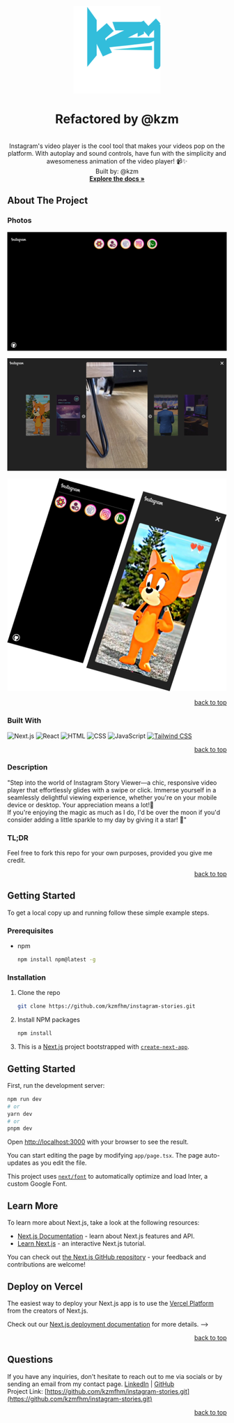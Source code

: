 <a name="readme-top"></a>

<!-- PROJECT LOGO -->
<br />
  <div align="center">
    <a href="https://github.com/kzmfhm/instagram-stories.git">
      <img src="./public/images/logo.svg" alt="Logo" width="200" height="200">
    </a>
    <h1 align="center">Refactored by @kzm</h1>
    <p align="center">
    <br/>Instagram's video player is the cool tool that makes your videos pop on the platform. With autoplay and sound controls, have fun with the simplicity and awesomeness animation of the video player! 📹✨
    <br/>
    Built by: @kzm
    <br/>
      <a href="https://github.com/kzmfhm/instagram-stories"><strong>Explore the docs »</strong></a>
      <br/>
     </p>
  </div>

## About The Project

### Photos

![My Instagram-Player Screen Shot](./public/images/instagram.png)

![My Instagram-Player Screen Shot](./public/images/stories.png)

![My Instagram-Player Screen Shot](./public/images/mobile-view.png)

<p align="right"><a href="#readme-top">back to top</a></p>
  
  ### Built With
  ![Next.js](https://img.shields.io/badge/Next.js-000000?style=for-the-badge&logo=next.js&logoColor=white)
  ![React](https://img.shields.io/badge/React-20232A?style=for-the-badge&logo=React&logoColor=61DAFB)
  ![HTML](https://img.shields.io/badge/HTML-5E5E5E?style=for-the-badge&logo=html5)
  ![CSS](https://img.shields.io/badge/CSS-1572B6?style=for-the-badge&logo=css3)
  ![JavaScript](https://img.shields.io/badge/JavaScript-F7DF1E?style=for-the-badge&logo=javascript)
  [![Tailwind CSS](https://img.shields.io/badge/Tailwind%20CSS-38B2AC?style=for-the-badge&logo=tailwind-css)](https://tailwindcss.com/)

  <p align="right"><a href="#readme-top">back to top</a></p>
  
  ### Description
  
"Step into the world of Instagram Story Viewer—a chic, responsive video player that effortlessly glides with a swipe or click. Immerse yourself in a seamlessly delightful viewing experience, whether you're on your mobile device or desktop. Your appreciation means a lot!🌟
<br/>
If you're enjoying the magic as much as I do, I'd be over the moon if you'd consider adding a little sparkle to my day by giving it a star! 🌟"

<h3>TL;DR</h3>
Feel free to fork this repo for your own purposes, provided you give me credit.

  <p align="right"><a href="#readme-top">back to top</a></p>

<!-- GETTING STARTED -->

## Getting Started

To get a local copy up and running follow these simple example steps.

### Prerequisites

- npm
  ```sh
  npm install npm@latest -g
  ```

### Installation

1. Clone the repo
   ```sh
   git clone https://github.com/kzmfhm/instagram-stories.git
   ```
2. Install NPM packages
   ```sh
   npm install
   ```
3. This is a [Next.js](https://nextjs.org/) project bootstrapped with [`create-next-app`](https://github.com/vercel/next.js/tree/canary/packages/create-next-app).

## Getting Started

First, run the development server:

```bash
npm run dev
# or
yarn dev
# or
pnpm dev
```

Open [http://localhost:3000](http://localhost:3000) with your browser to see the result.

You can start editing the page by modifying `app/page.tsx`. The page auto-updates as you edit the file.

This project uses [`next/font`](https://nextjs.org/docs/basic-features/font-optimization) to automatically optimize and load Inter, a custom Google Font.

## Learn More

To learn more about Next.js, take a look at the following resources:

- [Next.js Documentation](https://nextjs.org/docs) - learn about Next.js features and API.
- [Learn Next.js](https://nextjs.org/learn) - an interactive Next.js tutorial.

You can check out [the Next.js GitHub repository](https://github.com/vercel/next.js/) - your feedback and contributions are welcome!

## Deploy on Vercel

The easiest way to deploy your Next.js app is to use the [Vercel Platform](https://vercel.com/new?utm_medium=default-template&filter=next.js&utm_source=create-next-app&utm_campaign=create-next-app-readme) from the creators of Next.js.

Check out our [Next.js deployment documentation](https://nextjs.org/docs/deployment) for more details. -->

<p align="right"><a href="#readme-top">back to top</a></p>

<!-- QUESTIONS -->

## Questions

If you have any inquiries, don't hesitate to reach out to me via socials or by sending an email from my contact page.
<a href="https://www.linkedin.com/in/khuzaima-n-658b98268/">LinkedIn</a> | <a href="https://github.com/kzmfhm">GitHub</a><br/>
Project Link: [https://github.com/kzmfhm/instagram-stories.git](https://github.com/kzmfhm/instagram-stories.git)

<p align="right"><a href="#readme-top">back to top</a></p>
